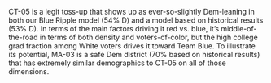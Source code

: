 CT-05 is a legit toss-up that shows up as ever-so-slightly Dem-leaning
in both our Blue Ripple model (54% D) and a model based on historical
results (53% D). In terms of the main factors driving it red vs. blue,
it’s middle-of-the-road in terms of both density and voters-of-color,
but the high college grad fraction among White voters drives it toward
Team Blue. To illustrate its potential, MA-03 is a safe Dem district
(70% based on historical results) that has extremely similar demographics
to CT-05 on all of those dimensions.
